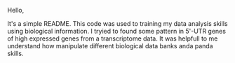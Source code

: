 Hello,

It's a simple README. This code was used to training my data analysis skills using biological information.
I tryied to found some pattern in 5'-UTR genes of high expressed genes from a transcriptome data. 
It was helpfull to me understand how manipulate different biological data banks anda panda skills.

